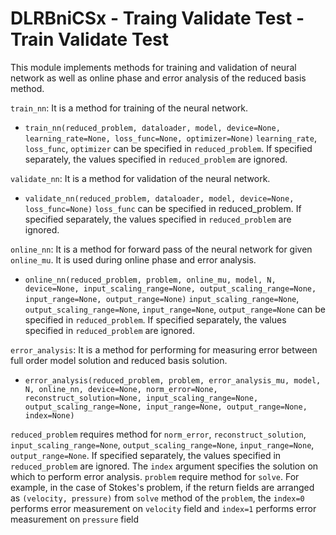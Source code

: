 # DLRBniCSx - Traing Validate Test - Train Validate Test

This module implements methods for training and validation of neural network as well as online phase and error analysis of the reduced basis method.

```train_nn```: It is a method for training of the neural network.

* ```train_nn(reduced_problem, dataloader, model, device=None, learning_rate=None, loss_func=None, optimizer=None)```
```learning_rate```, ```loss_func```, ```optimizer``` can be specified in ```reduced_problem```. If specified separately, the values specified in ```reduced_problem``` are ignored.

```validate_nn```: It is a method for validation of the neural network.

* ```validate_nn(reduced_problem, dataloader, model, device=None, loss_func=None)```
```loss_func``` can be specified in reduced_problem. If specified separately, the values specified in ```reduced_problem``` are ignored.

```online_nn```: It is a method for forward pass of the neural network for given ```online_mu```. It is used during online phase and error analysis.

* ```online_nn(reduced_problem, problem, online_mu, model, N, device=None, input_scaling_range=None, output_scaling_range=None, input_range=None, output_range=None)```
```input_scaling_range=None```, ```output_scaling_range=None```, ```input_range=None```, ```output_range=None``` can be specified in ```reduced_problem```. If specified separately, the values specified in ```reduced_problem``` are ignored.

```error_analysis```: It is a method for performing for measuring error between full order model solution and reduced basis solution.
* ```error_analysis(reduced_problem, problem, error_analysis_mu, model, N, online_nn, device=None, norm_error=None, reconstruct_solution=None, input_scaling_range=None,               output_scaling_range=None, input_range=None, output_range=None, index=None)```

```reduced_problem``` requires method for ```norm_error```, ```reconstruct_solution```,  ```input_scaling_range=None```, ```output_scaling_range=None```, ```input_range=None```, ```output_range=None```. If specified separately, the values specified in ```reduced_problem``` are ignored. The ```index``` argument specifies the solution on which to perform error analysis. ```problem``` require method for ```solve```. For example, in the case of Stokes's problem, if the return fields are arranged as ```(velocity, pressure)``` from ```solve``` method of the ```problem```, the ```index=0``` performs error measurement on ```velocity``` field and ```index=1``` performs error measurement on ```pressure``` field
